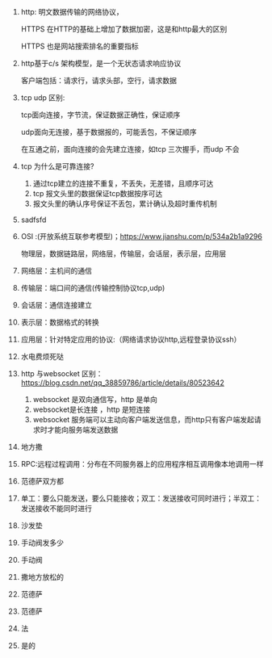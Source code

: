 1. http: 明文数据传输的网络协议，

   HTTPS 在HTTP的基础上增加了数据加密，这是和http最大的区别

   HTTPS 也是网站搜索排名的重要指标

2. http基于c/s 架构模型，是一个无状态请求响应协议

   客户端包括：请求行，请求头部，空行，请求数据

3. tcp udp 区别:

   tcp面向连接，字节流，保证数据正确性，保证顺序

   udp面向无连接，基于数据报的，可能丢包，不保证顺序

   在互通之前，面向连接的会先建立连接，如tcp 三次握手，而udp 不会

4. tcp 为什么是可靠连接?

   1. 通过tcp建立的连接不重复，不丢失，无差错，且顺序可达
   2. tcp 报文头里的数据保证tcp数据按序可达
   3. 报文头里的确认序号保证不丢包，累计确认及超时重传机制

5. sadfsfd

6. OSI :(开放系统互联参考模型)；https://www.jianshu.com/p/534a2b1a9296

   物理层，数据链路层，网络层，传输层，会话层，表示层，应用层

7. 网络层：主机间的通信

8. 传输层：端口间的通信(传输控制协议tcp,udp)

9. 会话层：通信连接建立

10. 表示层：数据格式的转换

11. 应用层：针对特定应用的协议:（网络请求协议http,远程登录协议ssh）

12. 水电费烦死哒

13. http 与websocket 区别：https://blog.csdn.net/qq_38859786/article/details/80523642

    1. websocket 是双向通信写，http 是单向
    2. websocket是长连接 ，http 是短连接
    3. websocket 服务端可以主动向客户端发送信息，而http只有客户端发起请求时才能向服务端发送数据

14. 地方撒

15. RPC:远程过程调用：分布在不同服务器上的应用程序相互调用像本地调用一样

16. 范德萨双方都

17. 单工：要么只能发送，要么只能接收；双工：发送接收可同时进行；半双工：发送接收不能同时进行

18. 沙发垫

19. 手动阀发多少

20. 手动阀

21. 撒地方放松的

22. 范德萨

23. 范德萨

24. 法

25. 是的